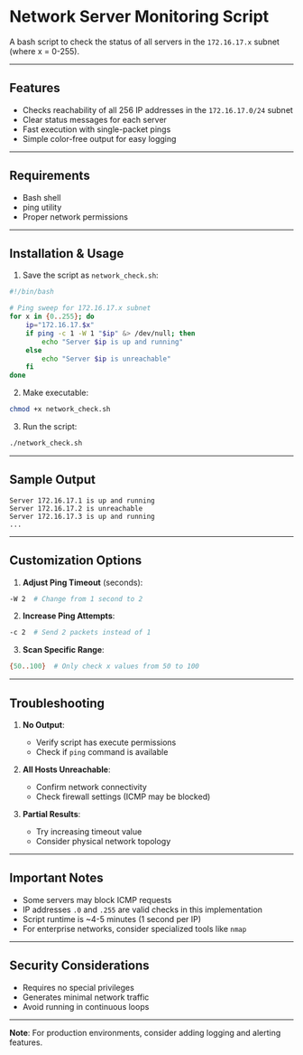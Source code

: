 # Network Server Monitoring Script

A bash script to check the status of all servers in the `172.16.17.x` subnet (where x = 0-255).

---

## **Features**
- Checks reachability of all 256 IP addresses in the `172.16.17.0/24` subnet
- Clear status messages for each server
- Fast execution with single-packet pings
- Simple color-free output for easy logging

---

## **Requirements**
- Bash shell
- ping utility
- Proper network permissions

---

## **Installation & Usage**

1. Save the script as `network_check.sh`:
```bash
#!/bin/bash

# Ping sweep for 172.16.17.x subnet
for x in {0..255}; do
    ip="172.16.17.$x"
    if ping -c 1 -W 1 "$ip" &> /dev/null; then
        echo "Server $ip is up and running"
    else
        echo "Server $ip is unreachable"
    fi
done
```

2. Make executable:
```bash
chmod +x network_check.sh
```

3. Run the script:
```bash
./network_check.sh
```

---

## **Sample Output**
```
Server 172.16.17.1 is up and running
Server 172.16.17.2 is unreachable
Server 172.16.17.3 is up and running
...
```

---

## **Customization Options**

1. **Adjust Ping Timeout** (seconds):
```bash
-W 2  # Change from 1 second to 2
```

2. **Increase Ping Attempts**:
```bash
-c 2  # Send 2 packets instead of 1
```

3. **Scan Specific Range**:
```bash
{50..100}  # Only check x values from 50 to 100
```

---

## **Troubleshooting**

1. **No Output**:
   - Verify script has execute permissions
   - Check if `ping` command is available

2. **All Hosts Unreachable**:
   - Confirm network connectivity
   - Check firewall settings (ICMP may be blocked)

3. **Partial Results**:
   - Try increasing timeout value
   - Consider physical network topology

---

## **Important Notes**
- Some servers may block ICMP requests
- IP addresses `.0` and `.255` are valid checks in this implementation
- Script runtime is ~4-5 minutes (1 second per IP)
- For enterprise networks, consider specialized tools like `nmap`

---

## **Security Considerations**
- Requires no special privileges
- Generates minimal network traffic
- Avoid running in continuous loops

---

**Note**: For production environments, consider adding logging and alerting features.